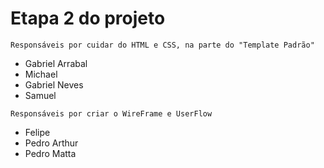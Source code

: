 # Etapa 2 do projeto
 `Responsáveis por cuidar do HTML e CSS, na parte do "Template Padrão"`  <br>
* Gabriel Arrabal 
* Michael 
* Gabriel Neves
* Samuel <br> 

`Responsáveis por criar o WireFrame e UserFlow` <br> 
* Felipe 
* Pedro Arthur 
* Pedro Matta 
